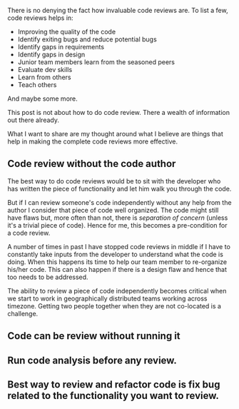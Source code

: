 There is no denying the fact how invaluable code reviews are. To list a few, code reviews helps in:
- Improving the quality of the code
- Identify exiting bugs and reduce potential bugs
- Identify gaps in requirements
- Identify gaps in design
- Junior team members learn from the seasoned peers
- Evaluate dev skills
- Learn from others
- Teach others

And maybe some more.

This post is not about how to do code review. There a wealth of information out there already. 

What I want to share are my thought around what I believe are things that help in making the complete code reviews more effective.

## Code review without the code author
The best way to do code reviews would be to sit with the developer who has written the piece of functionality and let him walk you through the code.

But if I can review someone's code independently without any help from the author I consider that piece of code well organized. The code might still have flaws but, more often than not, there is *separation of concern* (unless it's a trivial piece of code). Hence for me, this becomes a pre-condition for a code review. 

A number of times in past I have stopped code reviews in middle if I have to constantly take inputs from the developer to understand what the code is doing. When this happens its time to help our team member to re-organize his/her code. This can also happen if there is a design flaw and hence that too needs to be addressed.

The ability to review a piece of code independently becomes critical when we start to work in geographically distributed teams working across timezone. Getting two people together when they are not co-located is a challenge. 

## Code can be review without running it
## Run code analysis before any review.
## Best way to review and refactor code is fix bug related to the functionality you want to review.